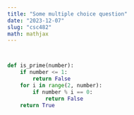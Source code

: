 ```yaml
---
title: "Some multiple choice question"
date: "2023-12-07"
slug: "csc482"
math: mathjax
---
```


~~~~~~~~~~~~~~~~~~~~~~~~~~~~~~~~~~~~~~~python


def is_prime(number):
    if number <= 1:
        return False
    for i in range(2, number):
        if number % i == 0:
            return False
    return True


~~~~~~~~~~~~~~~~~~~~~~~~~~~~~~~~~~~~~~~
